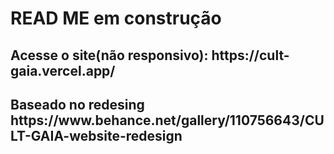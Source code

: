 <h1>READ ME em construção</h1>

<h2>Acesse o site(não responsivo): https://cult-gaia.vercel.app/</h2>
<h2>Baseado no redesing https://www.behance.net/gallery/110756643/CULT-GAIA-website-redesign</h2>
